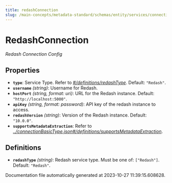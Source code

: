 ```yaml
---
title: redashConnection
slug: /main-concepts/metadata-standard/schemas/entity/services/connections/dashboard/redashconnection
---
```


# RedashConnection

*Redash Connection Config*

## Properties

- **`type`**: Service Type. Refer to *[#/definitions/redashType](#definitions/redashType)*. Default: `"Redash"`.
- **`username`** *(string)*: Username for Redash.
- **`hostPort`** *(string, format: uri)*: URL for the Redash instance. Default: `"http://localhost:5000"`.
- **`apiKey`** *(string, format: password)*: API key of the redash instance to access.
- **`redashVersion`** *(string)*: Version of the Redash instance. Default: `"10.0.0"`.
- **`supportsMetadataExtraction`**: Refer to *[../connectionBasicType.json#/definitions/supportsMetadataExtraction](#/connectionBasicType.json#/definitions/supportsMetadataExtraction)*.
## Definitions

- <a id="definitions/redashType"></a>**`redashType`** *(string)*: Redash service type. Must be one of: `["Redash"]`. Default: `"Redash"`.


Documentation file automatically generated at 2023-10-27 11:39:15.608628.
